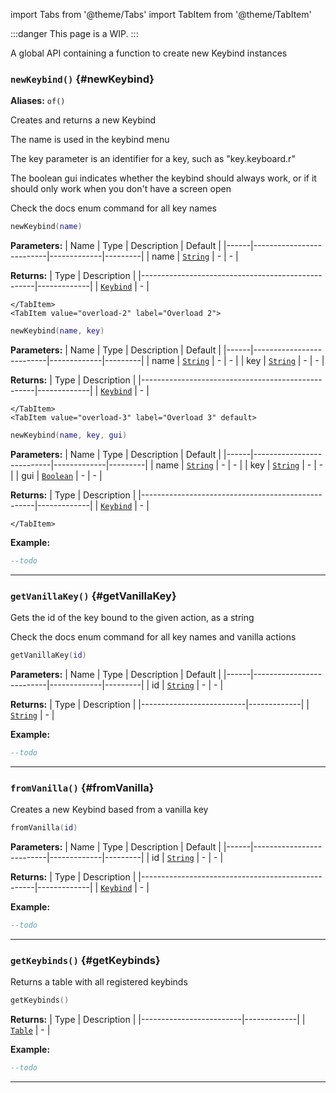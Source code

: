 import Tabs from '@theme/Tabs'
import TabItem from '@theme/TabItem'

:::danger
This page is a WIP.
:::

A global API containing a function to create new Keybind instances

### <code>newKeybind()</code> \{#newKeybind}

**Aliases:** `of()`

Creates and returns a new Keybind

The name is used in the keybind menu

The key parameter is an identifier for a key, such as "key.keyboard.r"

The boolean gui indicates whether the keybind should always work, or if it should only work when you don't have a screen open

Check the docs enum command for all key names

<Tabs>
    <TabItem value="overload-1" label="Overload 1">

```lua
newKeybind(name)
```

**Parameters:**
| Name | Type | Description | Default |
|------|--------------------------|-------------|---------|
| name | <code>[String](#)</code> | - | - |

**Returns:**
| Type | Description |
|---------------------------------------------------|-------------|
| <code>[Keybind](/globals/Keybinds/Keybind)</code> | - |

    </TabItem>
    <TabItem value="overload-2" label="Overload 2">

```lua
newKeybind(name, key)
```

**Parameters:**
| Name | Type | Description | Default |
|------|--------------------------|-------------|---------|
| name | <code>[String](#)</code> | - | - |
| key | <code>[String](#)</code> | - | - |

**Returns:**
| Type | Description |
|---------------------------------------------------|-------------|
| <code>[Keybind](/globals/Keybinds/Keybind)</code> | - |

    </TabItem>
    <TabItem value="overload-3" label="Overload 3" default>

```lua
newKeybind(name, key, gui)
```

**Parameters:**
| Name | Type | Description | Default |
|------|---------------------------|-------------|---------|
| name | <code>[String](#)</code> | - | - |
| key | <code>[String](#)</code> | - | - |
| gui | <code>[Boolean](#)</code> | - | - |

**Returns:**
| Type | Description |
|---------------------------------------------------|-------------|
| <code>[Keybind](/globals/Keybinds/Keybind)</code> | - |

    </TabItem>

</Tabs>

**Example:**

```lua
--todo
```

---

### <code>getVanillaKey()</code> \{#getVanillaKey}

Gets the id of the key bound to the given action, as a string

Check the docs enum command for all key names and vanilla actions

```lua
getVanillaKey(id)
```

**Parameters:**
| Name | Type | Description | Default |
|------|--------------------------|-------------|---------|
| id | <code>[String](#)</code> | - | - |

**Returns:**
| Type | Description |
|--------------------------|-------------|
| <code>[String](#)</code> | - |

**Example:**

```lua
--todo
```

---

### <code>fromVanilla()</code> \{#fromVanilla}

Creates a new Keybind based from a vanilla key

```lua
fromVanilla(id)
```

**Parameters:**
| Name | Type | Description | Default |
|------|--------------------------|-------------|---------|
| id | <code>[String](#)</code> | - | - |

**Returns:**
| Type | Description |
|---------------------------------------------------|-------------|
| <code>[Keybind](/globals/Keybinds/Keybind)</code> | - |

**Example:**

```lua
--todo
```

---

### <code>getKeybinds()</code> \{#getKeybinds}

Returns a table with all registered keybinds

```lua
getKeybinds()
```

**Returns:**
| Type | Description |
|-------------------------|-------------|
| <code>[Table](#)</code> | - |

**Example:**

```lua
--todo
```

---

